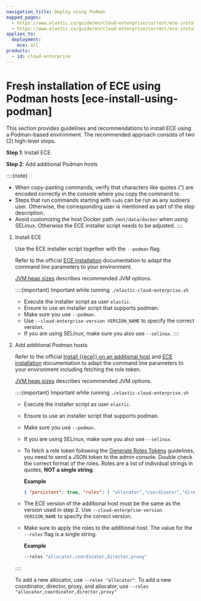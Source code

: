 ```yaml
---
navigation_title: Deploy using Podman
mapped_pages:
  - https://www.elastic.co/guide/en/cloud-enterprise/current/ece-install-using-podman-cloud.html
  - https://www.elastic.co/guide/en/cloud-enterprise/current/ece-install-using-podman-onprem.html
applies_to:
  deployment:
    ece: all
products:
  - id: cloud-enterprise
---
```


# Fresh installation of ECE using Podman hosts [ece-install-using-podman]

This section provides guidelines and recommendations to install ECE using a Podman-based environment. The recommended approach consists of two (2) high-level steps.

**Step 1**: Install ECE.

**Step 2**: Add additional Podman hosts

::::{note}
* When copy-pasting commands, verify that characters like quotes (“) are encoded correctly in the console where you copy the command to.
* Steps that run commands starting with `sudo` can be run as any sudoers user. Otherwise, the corresponding user is mentioned as part of the step description.
* Avoid customizing the host Docker path `/mnt/data/docker` when using SELinux. Otherwise the ECE installer script needs to be adjusted.
::::

1. Install ECE

    Use the ECE installer script together with the `--podman` flag.

    Refer to the official [ECE installation](./install-ece-procedures.md) documentation to adapt the command line parameters to your environment.

    [JVM heap sizes](ece-jvm.md) describes recommended JVM options.

    ::::{important} 
    Important while running `./elastic-cloud-enterprise.sh`

    * Execute the installer script as user `elastic`.
    * Ensure to use an installer script that supports podman.
    * Make sure you use `--podman`.
    * Use `--cloud-enterprise-version VERSION_NAME` to specify the correct version.
    * If you are using SELinux, make sure you also use `--selinux`.
    ::::

2. Add additional Podman hosts

    Refer to the official [Install {{ece}} on an additional host](install-ece-on-additional-hosts.md) and [ECE installation](./install-ece-procedures.md) documentation to adapt the command line parameters to your environment including fetching the role token.

    [JVM heap sizes](ece-jvm.md) describes recommended JVM options.

    ::::{important} 
    Important while running `./elastic-cloud-enterprise.sh`

    * Execute the installer script as user `elastic`.
    * Ensure to use an installer script that supports podman.
    * Make sure you use `--podman`.
    * If you are using SELinux, make sure you also use `--selinux`.
    * To fetch a role token following the [Generate Roles Tokens](generate-roles-tokens.md) guidelines, you need to send a JSON token to the admin console. Double check the correct format of the roles. Roles are a list of individual strings in quotes, **NOT a single string**.

        **Example**

        ```json
        { "persistent": true, "roles": [ "allocator","coordinator","director","proxy" ] }
        ```

    * The ECE version of the additional host must be the same as the version used in step 2. Use `--cloud-enterprise-version VERSION_NAME` to specify the correct version.
    * Make sure to apply the roles to the additional host. The value for the `--roles` flag is a single string.

        **Example**

        ```sh
        --roles "allocator,coordinator,director,proxy"
        ```
    ::::


    To add a new allocator, use `--roles "allocator"`. To add a new coordinator, director, proxy, and allocator, use `--roles "allocator,coordinator,director,proxy"`


